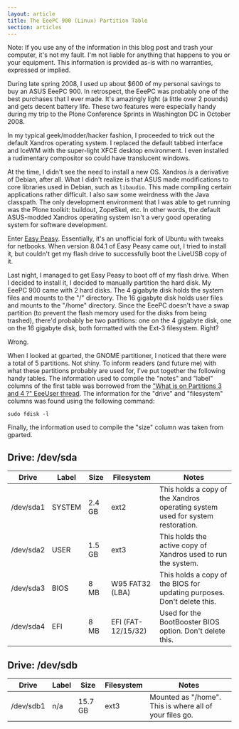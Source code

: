 ```yaml
---
layout: article
title: The EeePC 900 (Linux) Partition Table
section: articles
---
```

<div class="warn" markdown="1">
Note: If you use any of the information in this blog post and trash
your computer, it's not my fault. I'm not liable for anything that
happens to you or your equipment.  This information is provided as-is
with no warranties, expressed or implied.
</div>

During late spring 2008, I used up about $600 of my personal savings to
buy an ASUS EeePC 900.   In retrospect, the EeePC was probably one of
the best purchases that I ever made.  It's amazingly light (a little
over 2 pounds) and gets decent battery life.  These two features were
especially handy during my trip to the Plone Conference Sprints in
Washington DC in October 2008.

In my typical geek/modder/hacker fashion, I proceeded to trick out the
default Xandros operating system. I replaced the default tabbed
interface and IceWM with the super-light XFCE desktop environment.  I
even installed a rudimentary compositor so could have translucent
windows.

At the time, I didn't see the need to install a new OS.  Xandros *is* a
derivative of Debian, after all.  What I didn't realize is that ASUS
made modifications to core libraries used in Debian, such as `libaudio`.
This made compiling certain applications rather difficult.  I also saw
some weirdness with the Java classpath.   The only development
environment that I was able to get running was the Plone toolkit:
buildout, ZopeSkel, etc.  In other words, the default ASUS-modded
Xandros operating system isn't a very good operating system for
software development.

Enter [Easy Peasy](http://www.geteasypeasy.com/).  Essentially, it's an
unofficial fork of Ubuntu with tweaks for netbooks.  When version
8.04.1 of Easy Peasy came out, I tried to install it, but couldn't get
my flash drive to successfully boot the LiveUSB copy of it.

Last night, I managed to get Easy Peasy to boot off of my flash drive.
When I decided to install it, I decided to manually partition the hard
disk.  My EeePC 900 came with 2 hard disks.  The 4 gigabyte disk holds
the system files and mounts to the "/" directory.  The 16 gigabyte disk
holds user files and mounts to the "/home" directory.  Since the EeePC
doesn't have a swap partition (to prevent the flash memory used for the
disks from being trashed), there'd probably be two partitions: one on
the 4 gigabyte disk, one on the 16 gigabyte disk, both formatted with
the Ext-3 filesystem. Right?

Wrong.

When I looked at gparted, the GNOME partitioner, I noticed that there
were a total of 5 partitions.  Not shiny.  To inform readers (and
future me) with what these partitions probably are used for, I've put
together the following handy tables.  The information used to compile
the "notes" and "label" columns of the first table was borrowed from
the ["What is on Partitions 3 and 4 ?"
EeeUser thread](http://forum.eeeuser.com/viewtopic.php?id=779).  The
information for the "drive" and "filesystem" columns was found using
the following command:

	sudo fdisk -l

Finally, the information used to compile the "size" column was taken
from gparted.

Drive: /dev/sda
---------------

|Drive		| Label		| Size	| Filesystem		| Notes                                                                          |
|-----------|-----------|-------|-------------------|--------------------------------------------------------------------------------|
|/dev/sda1 	| SYSTEM	| 2.4 GB| ext2				| This holds a copy of the Xandros operating system used for system restoration. |
|/dev/sda2 	| USER		| 1.5 GB| ext3				| This holds the active copy of Xandros used to run the system.                  |
|/dev/sda3 	| BIOS		| 8 MB	| W95 FAT32 (LBA)	| This holds a copy of the BIOS for updating purposes. Don't delete this.        |
|/dev/sda4 	| EFI		| 8 MB	| EFI (FAT-12/15/32)| Used for the BootBooster BIOS option. Don't delete this.                       |

Drive: /dev/sdb
---------------

|Drive		| Label	| Size		| Filesystem	| Notes                                                                              |
|-----------|-------|-----------|---------------|------------------------------------------------------------------------------------|
|/dev/sdb1	| n/a	| 15.7 GB	| ext3			| Mounted as "/home". This is where all of your files go.                            |
